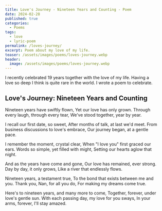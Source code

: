```yaml
---
title: Love's Journey - Nineteen Years and Counting - Poem
date: 2024-02-28
published: true
categories:
  - Poems
tags:
  - love
  - lyric-poem
permalink: /loves-journey/
excerpt: Poem about my love of my life.
teaser: /assets/images/poems/loves-journey.webp
header:
  image: /assets/images/poems/loves-journey.webp
---
```

I recently celebrated 19 years together with the love of my life. Having a love so deep I think is quite rare in the world. I wrote a poem to celebrate.

## Love's Journey: Nineteen Years and Counting

Nineteen years have swiftly flown,
Yet our love has only grown.
Through every laugh, through every tear,
We've stood together, year by year.

I recall our first date, so sweet,
After months of talk, at last we'd meet.
From business discussions to love's embrace,
Our journey began, at a gentle pace.

I remember the moment, crystal clear,
When "I love you" first graced our ears.
Words so simple, yet filled with might,
Setting our hearts aglow that night.

And as the years have come and gone,
Our love has remained, ever strong.
Day by day, it only grows,
Like a river that endlessly flows.

Nineteen years, a testament true,
To the bond that exists between me and you.
Thank you, Nan, for all you do,
For making my dreams come true.

Here's to nineteen years, and many more to come,
Together, forever, under love's gentle sun.
With each passing day, my love for you sways,
In your arms, forever, I'll stay amazed.